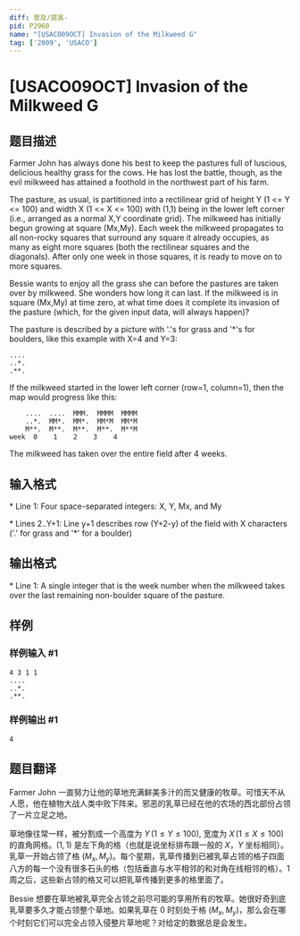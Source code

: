 ```yaml
---
diff: 普及/提高-
pid: P2960
name: "[USACO09OCT] Invasion of the Milkweed G"
tag: ['2009', 'USACO']
---
```

# [USACO09OCT] Invasion of the Milkweed G
## 题目描述

Farmer John has always done his best to keep the pastures full of luscious, delicious healthy grass for the cows. He has lost the battle, though, as the evil milkweed has attained a foothold in the northwest part of his farm.

The pasture, as usual, is partitioned into a rectilinear grid of height Y (1 <= Y <= 100) and width X (1 <= X <= 100) with (1,1) being in the lower left corner (i.e., arranged as a normal X,Y coordinate grid). The milkweed has initially begun growing at square (Mx,My). Each week the milkweed propagates to all non-rocky squares that surround any square it already occupies, as many as eight more squares (both the rectilinear squares and the diagonals). After only one week in those squares, it is ready to move on to more squares.

Bessie wants to enjoy all the grass she can before the pastures are taken over by milkweed. She wonders how long it can last. If the milkweed is in square (Mx,My) at time zero, at what time does it complete its invasion of the pasture (which, for the given input data, will always happen)?

The pasture is described by a picture with '.'s for grass and '\*'s for boulders, like this example with X=4 and Y=3:

```
....
..*.
.**.
```

If the milkweed started in the lower left corner (row=1, column=1), then the map would progress like this:

```
    ....  ....  MMM.  MMMM  MMMM
    ..*.  MM*.  MM*.  MM*M  MM*M
    M**.  M**.  M**.  M**.  M**M
week  0    1    2    3    4
```

The milkweed has taken over the entire field after 4 weeks.
## 输入格式

\* Line 1: Four space-separated integers: X, Y, Mx, and My

\* Lines 2..Y+1: Line y+1 describes row (Y+2-y) of the field with X characters ('.' for grass and '\*' for a boulder)

## 输出格式

\* Line 1: A single integer that is the week number when the milkweed takes over the last remaining non-boulder square of the pasture.

## 样例

### 样例输入 #1
```
4 3 1 1 
.... 
..*. 
.**. 

```
### 样例输出 #1
```
4 

```
## 题目翻译

Farmer John 一直努力让他的草地充满鲜美多汁的而又健康的牧草。可惜天不从人愿，他在植物大战人类中败下阵来。邪恶的乳草已经在他的农场的西北部份占领了一片立足之地。

草地像往常一样，被分割成一个高度为 $Y\,(1 \le Y \le 100)$, 宽度为 $X\,(1 \le X \le 100)$ 的直角网格。$(1,1)$ 是左下角的格（也就是说坐标排布跟一般的 $X$，$Y$ 坐标相同）。乳草一开始占领了格 $(M_x,M_y)$。每个星期，乳草传播到已被乳草占领的格子四面八方的每一个没有很多石头的格（包括垂直与水平相邻的和对角在线相邻的格）。1 周之后，这些新占领的格又可以把乳草传播到更多的格里面了。

Bessie 想要在草地被乳草完全占领之前尽可能的享用所有的牧草。她很好奇到底乳草要多久才能占领整个草地。如果乳草在 0 时刻处于格 $(M_x,M_y)$，那么会在哪个时刻它们可以完全占领入侵整片草地呢？对给定的数据总是会发生。
